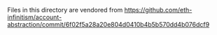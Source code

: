 Files in this directory are vendored from https://github.com/eth-infinitism/account-abstraction/commit/6f02f5a28a20e804d0410b4b5b570dd4b076dcf9
